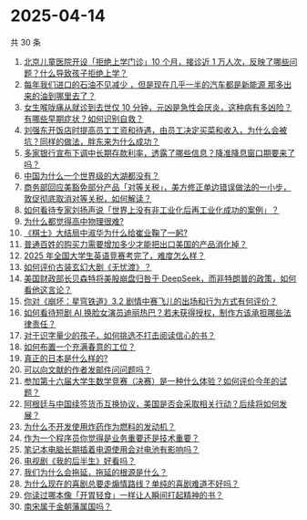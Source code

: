 # 2025-04-14

共 30 条

<!-- BEGIN -->
<!-- 最后更新时间 Mon Apr 14 2025 00:40:27 GMT+0800 (China Standard Time) -->

1. [北京儿童医院开设「拒绝上学门诊」10 个月，接诊近 1 万人次，反映了哪些问题？什么导致孩子拒绝上学？](https://www.zhihu.com/search?q=https%3A%2F%2Fapi.zhihu.com%2Fquestions%2F1894685996509000901)
1. [每年我们进口的石油不见减少 ，但是现在几乎一半的汽车都是新能源 那多出来的油到哪里去了？](https://www.zhihu.com/search?q=https%3A%2F%2Fapi.zhihu.com%2Fquestions%2F9049104276)
1. [女生喉咙痛从就诊到去世仅 10 分钟，元凶是急性会厌炎，这种病有多凶险？有哪些早期症状？如何识别自救？](https://www.zhihu.com/search?q=https%3A%2F%2Fapi.zhihu.com%2Fquestions%2F1894669033174954110)
1. [刘强东开饭店时提高员工工资和待遇，由员工决定买菜和收入，为什么会被坑？同样的做法，胖东来为什么成功？](https://www.zhihu.com/search?q=https%3A%2F%2Fapi.zhihu.com%2Fquestions%2F10117107612)
1. [多家银行宣布下调中长期存款利率，透露了哪些信息？降准降息窗口期要来了吗？](https://www.zhihu.com/search?q=https%3A%2F%2Fapi.zhihu.com%2Fquestions%2F1893726755866501312)
1. [中国为什么一个世界级的大湖都没有？](https://www.zhihu.com/search?q=https%3A%2F%2Fapi.zhihu.com%2Fquestions%2F13850795371)
1. [商务部回应美豁免部分产品「对等关税」，美方修正单边错误做法的一小步，敦促彻底取消对等关税，如何解读？](https://www.zhihu.com/search?q=https%3A%2F%2Fapi.zhihu.com%2Fquestions%2F1894830232600537020)
1. [如何看待专家刘扬声说「世界上没有非工业化后再工业化成功的案例」？](https://www.zhihu.com/search?q=https%3A%2F%2Fapi.zhihu.com%2Fquestions%2F1894383700495557425)
1. [为什么都觉得高中物理很难?](https://www.zhihu.com/search?q=https%3A%2F%2Fapi.zhihu.com%2Fquestions%2F625757114)
1. [《棋士》大结局中淑华为什么给崔业鞠了一躬?](https://www.zhihu.com/search?q=https%3A%2F%2Fapi.zhihu.com%2Fquestions%2F1893587838706112083)
1. [普通百姓的购买力需要增加多少才能把出口美国的产品消化掉？](https://www.zhihu.com/search?q=https%3A%2F%2Fapi.zhihu.com%2Fquestions%2F1893743928819291765)
1. [2025 年全国大学生英语竞赛考完了，难度怎么样？](https://www.zhihu.com/search?q=https%3A%2F%2Fapi.zhihu.com%2Fquestions%2F1894723756477347087)
1. [如何评价古装玄幻大剧《无忧渡》？](https://www.zhihu.com/search?q=https%3A%2F%2Fapi.zhihu.com%2Fquestions%2F497476644)
1. [美国财政部长贝森特将美股崩盘归咎于 DeepSeek，而非特朗普的政策，如何看他这言论？](https://www.zhihu.com/search?q=https%3A%2F%2Fapi.zhihu.com%2Fquestions%2F1893202037736456615)
1. [你对《崩坏：星穹铁道》3.2 剧情中赛飞儿的出场和行为方式有何评价？](https://www.zhihu.com/search?q=https%3A%2F%2Fapi.zhihu.com%2Fquestions%2F1893593382544191912)
1. [如何看待短剧 AI 换脸女演员迪丽热巴？若未获得授权，制作方该承担哪些法律责任？](https://www.zhihu.com/search?q=https%3A%2F%2Fapi.zhihu.com%2Fquestions%2F1894082179719460372)
1. [对于识字量少的孩子，如何挑选不打击阅读信心的书？](https://www.zhihu.com/search?q=https%3A%2F%2Fapi.zhihu.com%2Fquestions%2F1891631147315884903)
1. [如何布置一个充满春意的工位？](https://www.zhihu.com/search?q=https%3A%2F%2Fapi.zhihu.com%2Fquestions%2F15751440910)
1. [真正的日本是什么样的?](https://www.zhihu.com/search?q=https%3A%2F%2Fapi.zhihu.com%2Fquestions%2F276905271)
1. [可以向文献的作者发邮件问问题吗？](https://www.zhihu.com/search?q=https%3A%2F%2Fapi.zhihu.com%2Fquestions%2F1891146889480623706)
1. [参加第十六届大学生数学竞赛（决赛）是一种什么体验？如何评价今年的试题？](https://www.zhihu.com/search?q=https%3A%2F%2Fapi.zhihu.com%2Fquestions%2F1894362527607019413)
1. [阿根廷与中国续签货币互换协议，美国是否会采取相关行动？后续将如何发展？](https://www.zhihu.com/search?q=https%3A%2F%2Fapi.zhihu.com%2Fquestions%2F1894365746462700537)
1. [为什么不开发使用炸药作为燃料的发动机？](https://www.zhihu.com/search?q=https%3A%2F%2Fapi.zhihu.com%2Fquestions%2F330064762)
1. [作为一个程序员你觉得是业务重要还是技术重要？](https://www.zhihu.com/search?q=https%3A%2F%2Fapi.zhihu.com%2Fquestions%2F14813288519)
1. [笔记本电脑长期插着电源使用会对电池有影响吗？](https://www.zhihu.com/search?q=https%3A%2F%2Fapi.zhihu.com%2Fquestions%2F13653856946)
1. [电视剧《我的后半生》好看吗？](https://www.zhihu.com/search?q=https%3A%2F%2Fapi.zhihu.com%2Fquestions%2F1892367360477864522)
1. [我们为什么会拖延，拖延的根源是什么？](https://www.zhihu.com/search?q=https%3A%2F%2Fapi.zhihu.com%2Fquestions%2F659472449)
1. [为什么现在的喜剧总要走煽情路线？单纯的喜剧难道不好吗？](https://www.zhihu.com/search?q=https%3A%2F%2Fapi.zhihu.com%2Fquestions%2F1892903924236796647)
1. [你读过哪本像「开胃轻食」一样让人瞬间打起精神的书？](https://www.zhihu.com/search?q=https%3A%2F%2Fapi.zhihu.com%2Fquestions%2F1891117336540439870)
1. [南宋属于金朝藩属国吗？](https://www.zhihu.com/search?q=https%3A%2F%2Fapi.zhihu.com%2Fquestions%2F1892256685093001120)

<!-- END -->
